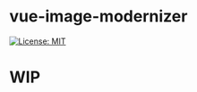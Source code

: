 # vue-image-modernizer

[![License: MIT](https://img.shields.io/badge/License-MIT-green.svg?style=flat)](https://opensource.org/licenses/MIT)

# **WIP**
